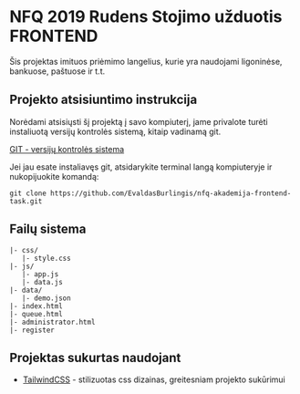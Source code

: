 # NFQ 2019 Rudens Stojimo užduotis FRONTEND

Šis projektas imituos priėmimo langelius, kurie yra naudojami ligoninėse, bankuose, paštuose ir t.t.

## Projekto atsisiuntimo instrukcija

Norėdami atsisiųsti šį projektą į savo kompiuterį, jame privalote turėti instaliuotą versijų kontrolės sistemą, kitaip vadinamą git.

[GIT - versijų kontrolės sistema](https://git-scm.com/)

Jei jau esate instaliavęs git, atsidarykite terminal langą kompiuteryje ir nukopijuokite komandą:

 `git clone https://github.com/EvaldasBurlingis/nfq-akademija-frontend-task.git`

 ## Failų sistema
 ```
|- css/
    |- style.css
|- js/
    |- app.js
    |- data.js
|- data/
    |- demo.json
|- index.html 
|- queue.html
|- administrator.html
|- register
 ```



 ## Projektas sukurtas naudojant

 * [TailwindCSS](https://tailwindcss.com) - stilizuotas css dizainas, greitesniam projekto sukūrimui